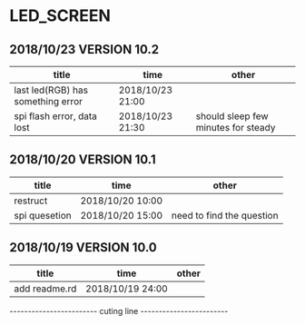 # LED_SCREEN




## 2018/10/23                            VERSION 10.2

| title         | time | other |
| ------ | ------ | ------ |
| last led(RGB) has something error | 2018/10/23  21:00|  | hardware error |
| spi flash error, data lost | 2018/10/23  21:30| should sleep few minutes for steady  |


## 2018/10/20                            VERSION 10.1

| title         | time | other |
| ------ | ------ | ------ |
| restruct | 2018/10/20  10:00|  |
| spi quesetion | 2018/10/20  15:00| need to find the question |

## 2018/10/19                            VERSION 10.0

| title         | time | other |
| ------ | ------ | ------ |
| add readme.rd | 2018/10/19 24:00 |  |


------------------------  cuting line   ------------------------